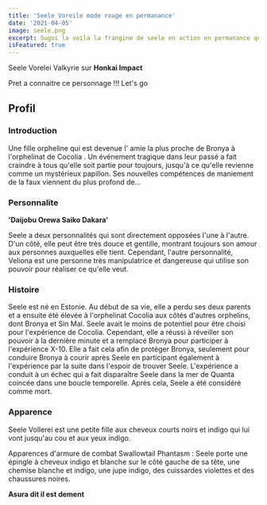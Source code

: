 ```yaml
---
title: 'Seele Voreile mode rouge en permanance'
date: '2021-04-05'
image: seele.png
excerpt: Sugoi la voila la frangine de seele en action en permanance qui plus est.
isFeatured: true
---
```


Seele Vorelei Valkyrie  sur **Honkai Impact**

Pret a connaitre ce personnage !!! Let's go

## Profil

### Introduction
Une fille orpheline qui est devenue l' amie la plus proche de Bronya à l'orphelinat de Cocolia . Un événement tragique dans leur passé a fait craindre à tous qu'elle soit partie pour toujours, jusqu'à ce qu'elle revienne comme un mystérieux papillon. Ses nouvelles compétences de maniement de la faux viennent du plus profond de...

### Personnalite

**'Daijobu Orewa Saiko Dakara'**

Seele a deux personnalités qui sont directement opposées l'une à l'autre. D'un côté, elle peut être très douce et gentille, montrant toujours son amour aux personnes auxquelles elle tient. Cependant, l'autre personnalité, Veliona est une personne très manipulatrice et dangereuse qui utilise son pouvoir pour réaliser ce qu'elle veut.

### Histoire

Seele est né en Estonie. Au début de sa vie, elle a perdu ses deux parents et a ensuite été élevée à l'orphelinat Cocolia aux côtés d'autres orphelins, dont Bronya et Sin Mal. Seele avait le moins de potentiel pour être choisi pour l'expérience de Cocolia. Cependant, elle a réussi à réveiller son pouvoir à la dernière minute et a remplacé Bronya pour participer à l'expérience X-10. Elle a fait cela afin de protéger Bronya, seulement pour conduire Bronya à courir après Seele en participant également à l'expérience par la suite dans l'espoir de trouver Seele. L'expérience a conduit à un échec qui a fait disparaître Seele dans la mer de Quanta coincée dans une boucle temporelle. Après cela, Seele a été considéré comme mort.

### Apparence

Seele Vollerei est une petite fille aux cheveux courts noirs et indigo qui lui vont jusqu'au cou et aux yeux indigo.

Apparences d'armure de combat
Swallowtail Phantasm : Seele porte une épingle à cheveux indigo et blanche sur le côté gauche de sa tête, une chemise blanche et indigo, une jupe indigo, des cuissardes violettes et des chaussures noires.

**Asura dit il est dement**
